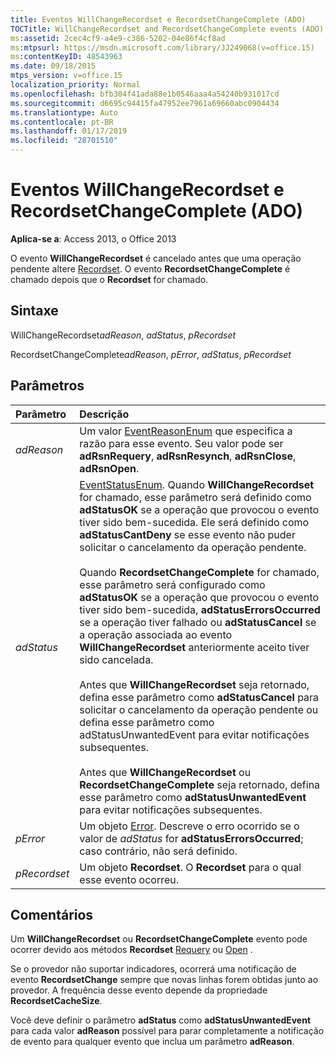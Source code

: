 ```yaml
---
title: Eventos WillChangeRecordset e RecordsetChangeComplete (ADO)
TOCTitle: WillChangeRecordset and RecordsetChangeComplete events (ADO)
ms:assetid: 2cec4cf9-a4e9-c386-5202-04e86f4cf8ad
ms:mtpsurl: https://msdn.microsoft.com/library/JJ249068(v=office.15)
ms:contentKeyID: 48543963
ms.date: 09/18/2015
mtps_version: v=office.15
localization_priority: Normal
ms.openlocfilehash: bfb304f41ada88e1b0546aaa4a54240b931017cd
ms.sourcegitcommit: d6695c94415fa47952ee7961a69660abc0904434
ms.translationtype: Auto
ms.contentlocale: pt-BR
ms.lasthandoff: 01/17/2019
ms.locfileid: "28701510"
---
```

# <a name="willchangerecordset-and-recordsetchangecomplete-events-ado"></a>Eventos WillChangeRecordset e RecordsetChangeComplete (ADO)

**Aplica-se a**: Access 2013, o Office 2013

O evento **WillChangeRecordset** é cancelado antes que uma operação pendente altere [Recordset](recordset-object-ado.md). O evento **RecordsetChangeComplete** é chamado depois que o **Recordset** for chamado.

## <a name="syntax"></a>Sintaxe

WillChangeRecordset*adReason*, *adStatus*, *pRecordset*

RecordsetChangeComplete*adReason*, *pError*, *adStatus*, *pRecordset*

## <a name="parameters"></a>Parâmetros

|Parâmetro|Descrição|
|:--------|:----------|
|*adReason* |Um valor [EventReasonEnum](eventreasonenum.md) que especifica a razão para esse evento. Seu valor pode ser **adRsnRequery**, **adRsnResynch**, **adRsnClose**, **adRsnOpen**.|
|*adStatus* |[EventStatusEnum](eventstatusenum.md). Quando **WillChangeRecordset** for chamado, esse parâmetro será definido como **adStatusOK** se a operação que provocou o evento tiver sido bem-sucedida. Ele será definido como **adStatusCantDeny** se esse evento não puder solicitar o cancelamento da operação pendente. <br/><br/>Quando **RecordsetChangeComplete** for chamado, esse parâmetro será configurado como **adStatusOK** se a operação que provocou o evento tiver sido bem-sucedida, **adStatusErrorsOccurred** se a operação tiver falhado ou **adStatusCancel** se a operação associada ao evento **WillChangeRecordset** anteriormente aceito tiver sido cancelada. <br/><br/>Antes que **WillChangeRecordset** seja retornado, defina esse parâmetro como **adStatusCancel** para solicitar o cancelamento da operação pendente ou defina esse parâmetro como adStatusUnwantedEvent para evitar notificações subsequentes. <br/><br/>Antes que **WillChangeRecordset** ou **RecordsetChangeComplete** seja retornado, defina esse parâmetro como **adStatusUnwantedEvent** para evitar notificações subsequentes.|
|*pError* |Um objeto [Error](error-object-ado.md). Descreve o erro ocorrido se o valor de *adStatus* for **adStatusErrorsOccurred**; caso contrário, não será definido.|
|*pRecordset* |Um objeto **Recordset**. O **Recordset** para o qual esse evento ocorreu.|

## <a name="remarks"></a>Comentários

Um **WillChangeRecordset** ou **RecordsetChangeComplete** evento pode ocorrer devido aos métodos **Recordset** [Requery](requery-method-ado.md) ou [Open](open-method-ado-recordset.md) .

Se o provedor não suportar indicadores, ocorrerá uma notificação de evento **RecordsetChange** sempre que novas linhas forem obtidas junto ao provedor. A frequência desse evento depende da propriedade **RecordsetCacheSize**.

Você deve definir o parâmetro **adStatus** como **adStatusUnwantedEvent** para cada valor **adReason** possível para parar completamente a notificação de evento para qualquer evento que inclua um parâmetro **adReason**.

